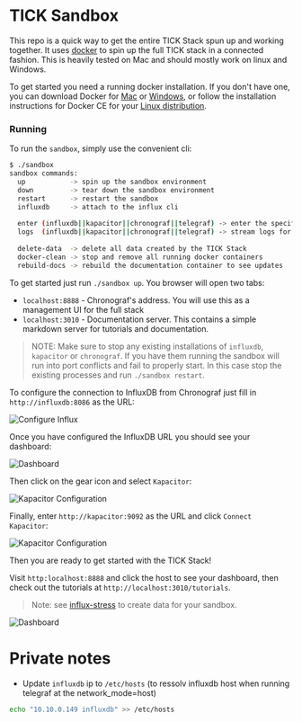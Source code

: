 # TICK Sandbox

This repo is a quick way to get the entire TICK Stack spun up and working together. It uses [docker](https://www.docker.com/) to spin up the full TICK stack in a connected fashion. This is heavily tested on Mac and should mostly work on linux and Windows.

To get started you need a running docker installation. If you don't have one, you can download Docker for [Mac](https://www.docker.com/docker-mac) or [Windows](https://www.docker.com/docker-windows), or follow the installation instructions for Docker CE for your [Linux distribution](https://docs.docker.com/engine/installation/#server).

### Running 

To run the `sandbox`, simply use the convenient cli:

```bash
$ ./sandbox
sandbox commands:
  up           -> spin up the sandbox environment
  down         -> tear down the sandbox environment
  restart      -> restart the sandbox
  influxdb     -> attach to the influx cli
  
  enter (influxdb||kapacitor||chronograf||telegraf) -> enter the specified container
  logs  (influxdb||kapacitor||chronograf||telegraf) -> stream logs for the specified container
  
  delete-data  -> delete all data created by the TICK Stack
  docker-clean -> stop and remove all running docker containers
  rebuild-docs -> rebuild the documentation container to see updates
```

To get started just run `./sandbox up`. You browser will open two tabs:

- `localhost:8888` - Chronograf's address. You will use this as a management UI for the full stack
- `localhost:3010` - Documentation server. This contains a simple markdown server for tutorials and documentation.

> NOTE: Make sure to stop any existing installations of `influxdb`, `kapacitor` or `chronograf`. If you have them running the sandbox will run into port conflicts and fail to properly start. In this case stop the existing processes and run `./sandbox restart`.

To configure the connection to InfluxDB from Chronograf just fill in `http://influxdb:8086` as the URL:

![Configure Influx](./documentation/static/images/configure-influxdb.png)

Once you have configured the InfluxDB URL you should see your dashboard:

![Dashboard](./documentation/static/images/dashboard.png)

Then click on the gear icon and select `Kapacitor`:

![Kapacitor Configuration](./documentation/static/images/kapacitor-config.png)

Finally, enter `http://kapacitor:9092` as the URL and click `Connect Kapacitor`:

![Kapacitor Configuration](./documentation/static/images/configure-kapacitor.png)

Then you are ready to get started with the TICK Stack!

Visit `http:localhost:8888` and click the host to see your dashboard, then check out the tutorials at `http://localhost:3010/tutorials`.

>Note: see [influx-stress](https://github.com/influxdata/influx-stress) to create data for your sandbox. 
>

![Dashboard](./documentation/static/images/sandbox_dashboard.jpg)

# Private notes

- Update `influxdb` ip to `/etc/hosts` (to ressolv influxdb host when running telegraf at the network_mode=host)

```sh
echo "10.10.0.149 influxdb" >> /etc/hosts
```
